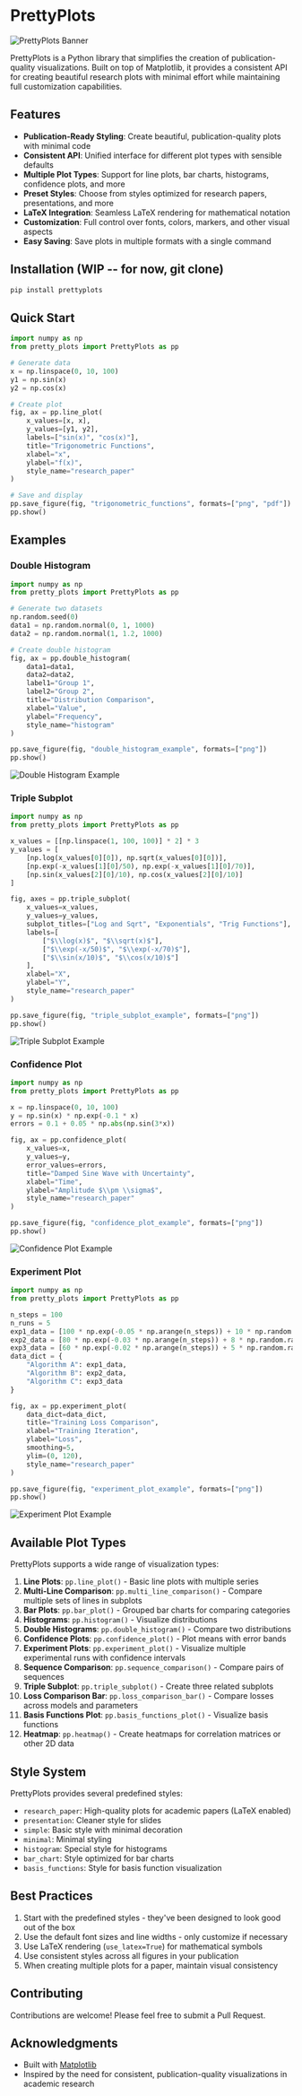 # PrettyPlots

![PrettyPlots Banner](figures/11_basis_functions.png)

PrettyPlots is a Python library that simplifies the creation of publication-quality visualizations. Built on top of Matplotlib, it provides a consistent API for creating beautiful research plots with minimal effort while maintaining full customization capabilities. 


## Features

- **Publication-Ready Styling**: Create beautiful, publication-quality plots with minimal code
- **Consistent API**: Unified interface for different plot types with sensible defaults
- **Multiple Plot Types**: Support for line plots, bar charts, histograms, confidence plots, and more
- **Preset Styles**: Choose from styles optimized for research papers, presentations, and more
- **LaTeX Integration**: Seamless LaTeX rendering for mathematical notation
- **Customization**: Full control over fonts, colors, markers, and other visual aspects
- **Easy Saving**: Save plots in multiple formats with a single command

## Installation (WIP -- for now, git clone)

```bash
pip install prettyplots
```

## Quick Start

```python
import numpy as np
from pretty_plots import PrettyPlots as pp

# Generate data
x = np.linspace(0, 10, 100)
y1 = np.sin(x)
y2 = np.cos(x)

# Create plot
fig, ax = pp.line_plot(
    x_values=[x, x],
    y_values=[y1, y2],
    labels=["sin(x)", "cos(x)"],
    title="Trigonometric Functions",
    xlabel="x",
    ylabel="f(x)",
    style_name="research_paper"
)

# Save and display
pp.save_figure(fig, "trigonometric_functions", formats=["png", "pdf"])
pp.show()
```

## Examples

### Double Histogram

```python
import numpy as np
from pretty_plots import PrettyPlots as pp

# Generate two datasets
np.random.seed(0)
data1 = np.random.normal(0, 1, 1000)
data2 = np.random.normal(1, 1.2, 1000)

# Create double histogram
fig, ax = pp.double_histogram(
    data1=data1,
    data2=data2,
    label1="Group 1",
    label2="Group 2",
    title="Distribution Comparison",
    xlabel="Value",
    ylabel="Frequency",
    style_name="histogram"
)

pp.save_figure(fig, "double_histogram_example", formats=["png"])
pp.show()
```

![Double Histogram Example](figures/5_double_histogram.png)

### Triple Subplot

```python
import numpy as np
from pretty_plots import PrettyPlots as pp

x_values = [[np.linspace(1, 100, 100)] * 2] * 3
y_values = [
    [np.log(x_values[0][0]), np.sqrt(x_values[0][0])],
    [np.exp(-x_values[1][0]/50), np.exp(-x_values[1][0]/70)], 
    [np.sin(x_values[2][0]/10), np.cos(x_values[2][0]/10)]
]

fig, axes = pp.triple_subplot(
    x_values=x_values,
    y_values=y_values,
    subplot_titles=["Log and Sqrt", "Exponentials", "Trig Functions"],
    labels=[
        ["$\\log(x)$", "$\\sqrt(x)$"],
        ["$\\exp(-x/50)$", "$\\exp(-x/70)$"],
        ["$\\sin(x/10)$", "$\\cos(x/10)$"]
    ],
    xlabel="X",
    ylabel="Y",
    style_name="research_paper"
)

pp.save_figure(fig, "triple_subplot_example", formats=["png"])
pp.show()
```

![Triple Subplot Example](figures/triple_plot_example.png)

### Confidence Plot

```python
import numpy as np
from pretty_plots import PrettyPlots as pp

x = np.linspace(0, 10, 100)
y = np.sin(x) * np.exp(-0.1 * x)
errors = 0.1 + 0.05 * np.abs(np.sin(3*x))

fig, ax = pp.confidence_plot(
    x_values=x,
    y_values=y,
    error_values=errors,
    title="Damped Sine Wave with Uncertainty",
    xlabel="Time",
    ylabel="Amplitude $\\pm \\sigma$",
    style_name="research_paper"
)

pp.save_figure(fig, "confidence_plot_example", formats=["png"])
pp.show()
```

![Confidence Plot Example](figures/6_confidence_plot.png)

### Experiment Plot

```python
import numpy as np
from pretty_plots import PrettyPlots as pp

n_steps = 100
n_runs = 5
exp1_data = [100 * np.exp(-0.05 * np.arange(n_steps)) + 10 * np.random.randn(n_steps) for _ in range(n_runs)]
exp2_data = [80 * np.exp(-0.03 * np.arange(n_steps)) + 8 * np.random.randn(n_steps) for _ in range(n_runs)]
exp3_data = [60 * np.exp(-0.02 * np.arange(n_steps)) + 5 * np.random.randn(n_steps) for _ in range(n_runs)]
data_dict = {
    "Algorithm A": exp1_data,
    "Algorithm B": exp2_data,
    "Algorithm C": exp3_data
}

fig, ax = pp.experiment_plot(
    data_dict=data_dict,
    title="Training Loss Comparison",
    xlabel="Training Iteration",
    ylabel="Loss",
    smoothing=5,
    ylim=(0, 120),
    style_name="research_paper"
)

pp.save_figure(fig, "experiment_plot_example", formats=["png"])
pp.show()
```

![Experiment Plot Example](figures/7_experiment_plot.png)

## Available Plot Types

PrettyPlots supports a wide range of visualization types:

1. **Line Plots**: `pp.line_plot()` - Basic line plots with multiple series
2. **Multi-Line Comparison**: `pp.multi_line_comparison()` - Compare multiple sets of lines in subplots
3. **Bar Plots**: `pp.bar_plot()` - Grouped bar charts for comparing categories
4. **Histograms**: `pp.histogram()` - Visualize distributions
5. **Double Histograms**: `pp.double_histogram()` - Compare two distributions
6. **Confidence Plots**: `pp.confidence_plot()` - Plot means with error bands
7. **Experiment Plots**: `pp.experiment_plot()` - Visualize multiple experimental runs with confidence intervals
8. **Sequence Comparison**: `pp.sequence_comparison()` - Compare pairs of sequences
9. **Triple Subplot**: `pp.triple_subplot()` - Create three related subplots
10. **Loss Comparison Bar**: `pp.loss_comparison_bar()` - Compare losses across models and parameters
11. **Basis Functions Plot**: `pp.basis_functions_plot()` - Visualize basis functions
12. **Heatmap**: `pp.heatmap()` - Create heatmaps for correlation matrices or other 2D data

## Style System

PrettyPlots provides several predefined styles:

- `research_paper`: High-quality plots for academic papers (LaTeX enabled)
- `presentation`: Cleaner style for slides
- `simple`: Basic style with minimal decoration
- `minimal`: Minimal styling
- `histogram`: Special style for histograms
- `bar_chart`: Style optimized for bar charts
- `basis_functions`: Style for basis function visualization

## Best Practices

1. Start with the predefined styles - they've been designed to look good out of the box
2. Use the default font sizes and line widths - only customize if necessary
3. Use LaTeX rendering (`use_latex=True`) for mathematical symbols
4. Use consistent styles across all figures in your publication
5. When creating multiple plots for a paper, maintain visual consistency

## Contributing

Contributions are welcome! Please feel free to submit a Pull Request.

## Acknowledgments

- Built with [Matplotlib](https://matplotlib.org/)
- Inspired by the need for consistent, publication-quality visualizations in academic research
